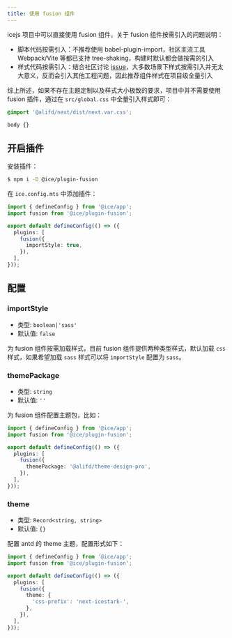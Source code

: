 ```yaml
---
title: 使用 fusion 组件
---
```


icejs 项目中可以直接使用 fusion 组件，关于 fusion 组件按需引入的问题说明：
- 脚本代码按需引入：不推荐使用 babel-plugin-import，社区主流工具 Webpack/Vite 等都已支持 tree-shaking，构建时默认都会做按需的引入
- 样式代码按需引入：结合社区讨论 [issue](https://github.com/ant-design/ant-design/issues/16600#issuecomment-492572520)，大多数场景下样式按需引入并无太大意义，反而会引入其他工程问题，因此推荐组件样式在项目级全量引入

综上所述，如果不存在主题定制以及样式大小极致的要求，项目中并不需要使用 fusion 插件，通过在 `src/global.css` 中全量引入样式即可：

```css title="src/global.css"
@import '@alifd/next/dist/next.var.css';

body {}
```

## 开启插件

安装插件：

```bash
$ npm i -D @ice/plugin-fusion
```

在 `ice.config.mts` 中添加插件：

```ts title="ice.config.mts"
import { defineConfig } from '@ice/app';
import fusion from '@ice/plugin-fusion';

export default defineConfig(() => ({
  plugins: [
    fusion({
      importStyle: true,
    }),
  ],
}));
```

## 配置

### importStyle

- 类型: `boolean|'sass'`
- 默认值: `false`

为 fusion 组件按需加载样式，目前 fusion 组件提供两种类型样式，默认加载 `css` 样式，如果希望加载 `sass` 样式可以将 `importStyle` 配置为 `sass`。

### themePackage

- 类型: `string`
- 默认值: `''`

为 fusion 组件配置主题包，比如：

```ts title="ice.config.mts"
import { defineConfig } from '@ice/app';
import fusion from '@ice/plugin-fusion';

export default defineConfig(() => ({
  plugins: [
    fusion({
      themePackage: '@alifd/theme-design-pro',
    }),
  ],
}));
```

### theme

- 类型: `Record<string, string>`
- 默认值: `{}`

配置 antd 的 theme 主题，配置形式如下：

```ts title="ice.config.mts"
import { defineConfig } from '@ice/app';
import fusion from '@ice/plugin-fusion';

export default defineConfig(() => ({
  plugins: [
    fusion({
      theme: {
        'css-prefix': 'next-icestark-',
      },
    }),
  ],
}));
```
